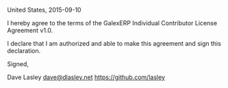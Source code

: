 United States, 2015-09-10

I hereby agree to the terms of the GalexERP Individual Contributor License
Agreement v1.0.

I declare that I am authorized and able to make this agreement and sign this
declaration.

Signed,

Dave Lasley dave@dlasley.net https://github.com/lasley
